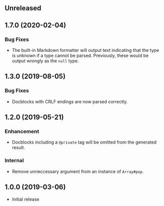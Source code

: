 <!-- Learn how to maintain this file at https://github.com/WordPress/gutenberg/tree/HEAD/packages#maintaining-changelogs. -->

## Unreleased

## 1.7.0 (2020-02-04)

### Bug Fixes

- The built-in Markdown formatter will output text indicating that the type is unknown if a type cannot be parsed. Previously, these would be output wrongly as the `null` type.

## 1.3.0 (2019-08-05)

### Bug Fixes

- Docblocks with CRLF endings are now parsed correctly.

## 1.2.0 (2019-05-21)

### Enhancement

- Docblocks including a `@private` tag will be omitted from the generated result.

### Internal

- Remove unneccessary argument from an instance of `Array#pop`.

## 1.0.0 (2019-03-06)

- Initial release
